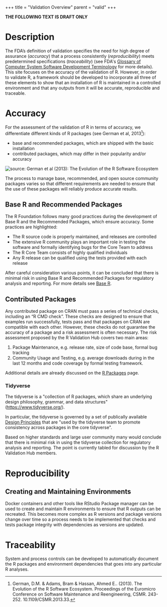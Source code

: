 +++
title = "Validation Overview"
parent = "valid"
+++

**THE FOLLOWING TEXT IS DRAFT ONLY**

# Description

The FDA’s definition of validation specifies the need for high degree of assurance (*accuracy*) that a process consistently (*reproducibility*)  meets predetermined specifications (*traceability*) (see FDA's [Glossary of Computer System Software Development Terminology](https://www.fda.gov/iceci/inspections/inspectionguides/ucm074875.htm) for more details).  This site focuses on the accuracy of the validation of R. However, in order to validate R, a framework should be developed to incorporate all three of these elements to show that an installation of R is maintained in a controlled environment and that any outputs from it will be accurate, reproducible and traceable. 

# Accuracy

For the assessment of the validation of R in terms of accuracy, we differentiate different kinds of R packages (see German et al, 2013[^1]): 

* base and recommended packages, which are shipped with the basic installation
* contributed packages, which may differ in their popularity and/or accuracy

![source: German et al (2013): The Evolution of the R Software Ecosystem](/img/overview/German-et-al.png)

The process to manage base, recommended, and open source community packages varies so that different requirements are needed to ensure that the use of these packages will reliably produce accurate results.  

## Base R and Recommended Packages

The R Foundation follows many good practices during the development of Base R and the Recommended Packages, which ensure accuracy. Some practices are highlighted:

* The R source code is properly maintained, and releases are controlled
* The extensive R community plays an important role in testing the software and formally identifying bugs for the Core Team to address
* The R Core Team consists of highly qualified individuals
* Any R release can be qualified using the tests provided with each release

After careful consideration various points, it can be concluded that there is minimal risk in using Base R and Recommended Packages for regulatory analysis and reporting. For more details see [Base R](../base).

## Contributed Packages

Any contributed package on CRAN must pass a series of technical checks, including an “R CMD check”. These checks are designed to ensure that examples run successfully, tests pass and that packages on CRAN are compatible with each other. However, these checks do not guarantee the accuracy of a package and a risk assessment is often necessary.  The risk assessment proposed by the R Validation Hub covers two main areas:

1.	Package Maintenance, e.g. release rate, size of code base, formal bug tracking
2.	Community Usage and Testing, e.g. average downloads during in the last 12 months and code coverage by formal testing framework. 

Additional details are already discussed on the [R Packages](../packages) page. 

### Tidyverse

The tidyverse is a "collection of R packages, which share an underlying design philosophy, grammar, and data structures" (https://www.tidyverse.org/).  

In particular, the tidyverse is governed by a set of publically available [Design Principles](https://principles.tidyverse.org/) that are "used by the tidyverse team to promote consistency across packages in the core tidyverse".

Based on higher standards and large user community many would conclude that there is minimal risk in using the tidyverse collection for regulatory analysis and reporting.  The point is currently tabled for discussion by the R Validation Hub members.

# Reproducibility

## Creating and Maintaining Environments

Docker containers and other tools like RStudio Package manager can be used to create and maintain R environments to ensure that R outputs can be recreated.  This becomes more complex as R versions and package versions change over time so a process needs to be implemented that checks and tests package integrity with dependencies as versions are updated.  

# Traceability

System and process controls can be developed to automatically document the R packages and environment dependencies that goes into any particular R analyses.


[^1]: German, D.M. & Adams, Bram & Hassan, Ahmed E.. (2013). The Evolution of the R Software Ecosystem. Proceedings of the Euromicro Conference on Software Maintenance and Reengineering, CSMR. 243-252. 10.1109/CSMR.2013.33. 


